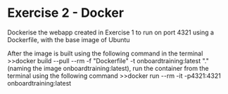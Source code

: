 # Exercise 2 - Docker 
Dockerise the webapp created in Exercise 1 to run on port 4321 using a Dockerfile, with the base image of Ubuntu 

After the image is built using the following command in the terminal >>docker build --pull --rm -f "Dockerfile" -t onboardtraining:latest "."  (naming the image onboardtraining:latest), run the container from the terminal using the following command  >>docker run --rm -it -p4321:4321 onboardtraining:latest
